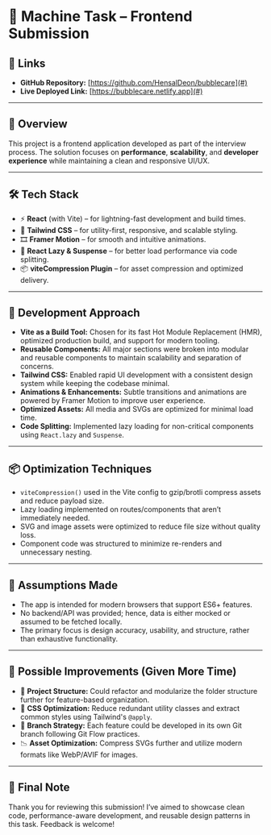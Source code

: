 # 🚀 Machine Task – Frontend Submission

## 🔗 Links

- **GitHub Repository:** [https://github.com/HensalDeon/bubblecare](#)
- **Live Deployed Link:** [https://bubblecare.netlify.app](#)

---

## 📌 Overview

This project is a frontend application developed as part of the interview process. The solution focuses on **performance**, **scalability**, and **developer experience** while maintaining a clean and responsive UI/UX.

---

## 🛠️ Tech Stack

- ⚡ **React** (with Vite) – for lightning-fast development and build times.
- 🎨 **Tailwind CSS** – for utility-first, responsive, and scalable styling.
- 🎞️ **Framer Motion** – for smooth and intuitive animations.
- 🧩 **React Lazy & Suspense** – for better load performance via code splitting.
- 📦 **viteCompression Plugin** – for asset compression and optimized delivery.

---

## 🧱 Development Approach

- **Vite as a Build Tool:** Chosen for its fast Hot Module Replacement (HMR), optimized production build, and support for modern tooling.
- **Reusable Components:** All major sections were broken into modular and reusable components to maintain scalability and separation of concerns.
- **Tailwind CSS:** Enabled rapid UI development with a consistent design system while keeping the codebase minimal.
- **Animations & Enhancements:** Subtle transitions and animations are powered by Framer Motion to improve user experience.
- **Optimized Assets:** All media and SVGs are optimized for minimal load time.
- **Code Splitting:** Implemented lazy loading for non-critical components using `React.lazy` and `Suspense`.

---

## 📦 Optimization Techniques

- `viteCompression()` used in the Vite config to gzip/brotli compress assets and reduce payload size.
- Lazy loading implemented on routes/components that aren’t immediately needed.
- SVG and image assets were optimized to reduce file size without quality loss.
- Component code was structured to minimize re-renders and unnecessary nesting.

---

## 🤔 Assumptions Made

- The app is intended for modern browsers that support ES6+ features.
- No backend/API was provided; hence, data is either mocked or assumed to be fetched locally.
- The primary focus is design accuracy, usability, and structure, rather than exhaustive functionality.

---

## 🔧 Possible Improvements (Given More Time)

- 📁 **Project Structure:** Could refactor and modularize the folder structure further for feature-based organization.
- 🎨 **CSS Optimization:** Reduce redundant utility classes and extract common styles using Tailwind's `@apply`.
- 🌿 **Branch Strategy:** Each feature could be developed in its own Git branch following Git Flow practices.
- 📉 **Asset Optimization:** Compress SVGs further and utilize modern formats like WebP/AVIF for images.

---

## 🙌 Final Note

Thank you for reviewing this submission! I’ve aimed to showcase clean code, performance-aware development, and reusable design patterns in this task. Feedback is welcome!